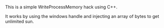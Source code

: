 This is a simple WriteProcessMemory hack using C++. 

It works by using the windows handle and injecting an array of bytes to get unlimited sun.
